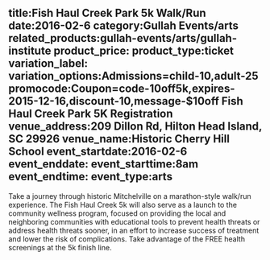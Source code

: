 title:Fish Haul Creek Park 5k Walk/Run 
date:2016-02-6
category:Gullah Events/arts
related_products:gullah-events/arts/gullah-institute
product_price:
product_type:ticket
variation_label:
variation_options:Admissions=child-10,adult-25
promocode:Coupon=code-10off5k,expires-2015-12-16,discount-10,message-<span>$10off</span> Fish Haul Creek Park 5K Registration
venue_address:209 Dillon Rd, Hilton Head Island, SC 29926
venue_name:Historic Cherry Hill School
event_startdate:2016-02-6
event_enddate:
event_starttime:8am
event_endtime:
event_type:arts
---
Take a journey through historic Mitchelville on a marathon-style walk/run experience. The Fish Haul Creek 5k will also serve as a launch to the community wellness program, focused on providing the local and neighboring communities with educational tools to prevent health threats or address health threats sooner, in an effort to increase success of treatment and lower the risk of complications. Take advantage of the FREE health screenings at the 5k finish line.